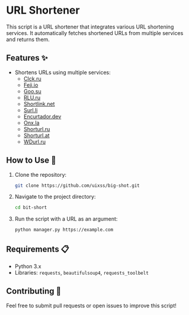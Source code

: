
# URL Shortener 

This script is a URL shortener that integrates various URL shortening services. It automatically fetches shortened URLs from multiple services and returns them.

## Features ✨

- Shortens URLs using multiple services:
  - [Clck.ru](https://clck.ru)
  - [Feji.io](https://feji.io)
  - [Goo.su](https://goo.su)
  - [RLU.ru](https://rlu.ru)
  - [Shortlink.net](https://shortlink.net)
  - [Surl.li](https://surl.li)
  - [Encurtador.dev](https://encurtador.dev)
  - [Onx.la](https://onx.la)
  - [Shorturl.ru](https://shorturl.ru)
  - [Shorturl.at](https://shorturl.at)
  - [WDurl.ru](https://wdurl.ru)

## How to Use 📖

1. Clone the repository:
   ```bash
   git clone https://github.com/uixss/big-shot.git
   ```
2. Navigate to the project directory:
   ```bash
   cd bit-short
      ```
3. Run the script with a URL as an argument:
   ```bash
   python manager.py https://example.com
   ```

## Requirements 📋

- Python 3.x
- Libraries: `requests`, `beautifulsoup4`, `requests_toolbelt`

## Contributing 🤝

Feel free to submit pull requests or open issues to improve this script!
